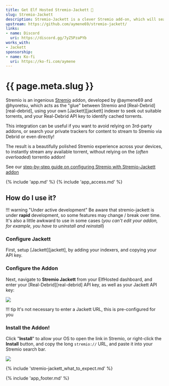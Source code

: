 ```yaml
---
title: Get Elf Hosted Stremio-Jackett 🧝
slug: Stremio-Jackett
description: Stremio-Jackett is a clever Stremio add-on, which will search your Jackett instance for content, and then pass the results to Real-Debrid, allowing for near-instant streaming directly from RealDebrid to Stremio
upstream: https://github.com/aymene69/stremio-jackett/
links:
- name: Discord
  uri: https://discord.gg/7yZ5PzaPYb
works_with:
- Jackett
sponsorship:
- name: Ko-fi
  uri: https://ko-fi.com/aymene
---
```


# {{ page.meta.slug }}

Stremio is an ingenious [Stremio](https://strem.io) addon, developed by @aymene69 and @hyoretsu, which acts as the "glue" between Stremio and [Real-Debrid][real-debrid], using your own [Jackett][jackett] indexer to seek out suitable torrents, and your Real-Debrid API key to identify cached torrents.

This integration can be useful if you want to avoid relying on 3rd-party addons, or search your private trackers for content to stream to Stremio via Debrid or even directly!

The result is a beautifully polished Stremio experience across your devices, to instantly stream any available torrent, without relying on the (*often overloaded*) torrentio addon!

See our [step-by-step guide on configuring Stremio with Stremio-Jackett addon](/guides/media/stream-from-real-debrid-with-stremio-jackett)

{% include 'app.md' %}
{% include 'app_access.md' %}

## How do I use it?

!!! warning "Under active development"
    Be aware that stremio-jackett is under **rapid** development, so some features may change / break over time. It's also a little awkward to use in some cases (*you can't edit your addon, for example, you have to uninstall and reinstall*)

### Configure Jackett

First, setup [Jackett][jackett], by adding your indexers, and copying your API key.

### Configure the Addon

Next, navigate to **Stremio Jackett** from your ElfHosted dashboard, and enter your [Real-Debrid][real-debrid] API key, as well as your Jackett API key:

![](/images/stremio-jackett-setup-1.png)

!!! tip
    It's not necessary to enter a Jackett URL, this is pre-configured for you

### Install the Addon!

Click "**Install**" to allow your OS to open the link in Stremio, or right-click the **Install** button, and copy the long `stremio://` URL, and paste it into your Stremio search bar.

![](/images/stremio-jackett-install-addon.png)


{% include 'stremio-jackett_what_to_expect.md' %}

{% include 'app_footer.md' %}